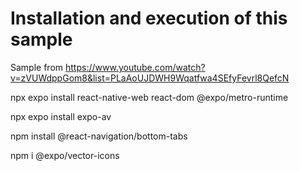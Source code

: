# Installation and execution of this sample

Sample from https://www.youtube.com/watch?v=zVUWdppGom8&list=PLaAoUJDWH9Wqatfwa4SEfyFevrl8QefcN


npx expo install react-native-web react-dom @expo/metro-runtime

npx expo install expo-av

npm install @react-navigation/bottom-tabs

npm i @expo/vector-icons
